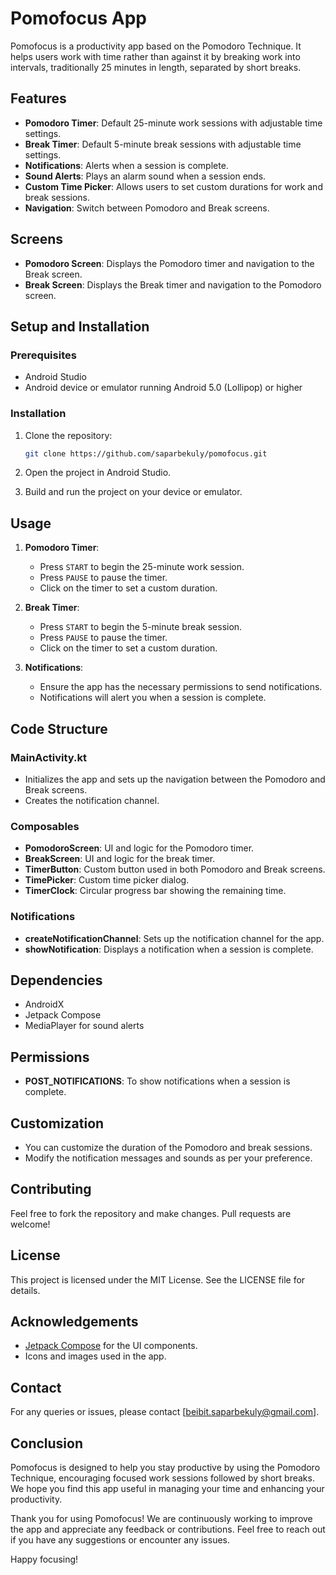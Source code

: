 # Pomofocus App

Pomofocus is a productivity app based on the Pomodoro Technique. It helps users work with time rather than against it by breaking work into intervals, traditionally 25 minutes in length, separated by short breaks.

## Features

- **Pomodoro Timer**: Default 25-minute work sessions with adjustable time settings.
- **Break Timer**: Default 5-minute break sessions with adjustable time settings.
- **Notifications**: Alerts when a session is complete.
- **Sound Alerts**: Plays an alarm sound when a session ends.
- **Custom Time Picker**: Allows users to set custom durations for work and break sessions.
- **Navigation**: Switch between Pomodoro and Break screens.

## Screens

- **Pomodoro Screen**: Displays the Pomodoro timer and navigation to the Break screen.
- **Break Screen**: Displays the Break timer and navigation to the Pomodoro screen.

## Setup and Installation

### Prerequisites

- Android Studio
- Android device or emulator running Android 5.0 (Lollipop) or higher

### Installation

1. Clone the repository:

    ```sh
    git clone https://github.com/saparbekuly/pomofocus.git
    ```

2. Open the project in Android Studio.

3. Build and run the project on your device or emulator.

## Usage

1. **Pomodoro Timer**:
    - Press `START` to begin the 25-minute work session.
    - Press `PAUSE` to pause the timer.
    - Click on the timer to set a custom duration.

2. **Break Timer**:
    - Press `START` to begin the 5-minute break session.
    - Press `PAUSE` to pause the timer.
    - Click on the timer to set a custom duration.

3. **Notifications**:
    - Ensure the app has the necessary permissions to send notifications.
    - Notifications will alert you when a session is complete.

## Code Structure

### MainActivity.kt

- Initializes the app and sets up the navigation between the Pomodoro and Break screens.
- Creates the notification channel.

### Composables

- **PomodoroScreen**: UI and logic for the Pomodoro timer.
- **BreakScreen**: UI and logic for the break timer.
- **TimerButton**: Custom button used in both Pomodoro and Break screens.
- **TimePicker**: Custom time picker dialog.
- **TimerClock**: Circular progress bar showing the remaining time.

### Notifications

- **createNotificationChannel**: Sets up the notification channel for the app.
- **showNotification**: Displays a notification when a session is complete.

## Dependencies

- AndroidX
- Jetpack Compose
- MediaPlayer for sound alerts

## Permissions

- **POST_NOTIFICATIONS**: To show notifications when a session is complete.

## Customization

- You can customize the duration of the Pomodoro and break sessions.
- Modify the notification messages and sounds as per your preference.

## Contributing

Feel free to fork the repository and make changes. Pull requests are welcome!

## License

This project is licensed under the MIT License. See the LICENSE file for details.

## Acknowledgements

- [Jetpack Compose](https://developer.android.com/jetpack/compose) for the UI components.
- Icons and images used in the app.

## Contact

For any queries or issues, please contact [beibit.saparbekuly@gmail.com].

## Conclusion

Pomofocus is designed to help you stay productive by using the Pomodoro Technique, encouraging focused work sessions followed by short breaks. We hope you find this app useful in managing your time and enhancing your productivity.

Thank you for using Pomofocus! We are continuously working to improve the app and appreciate any feedback or contributions. Feel free to reach out if you have any suggestions or encounter any issues.

Happy focusing!
